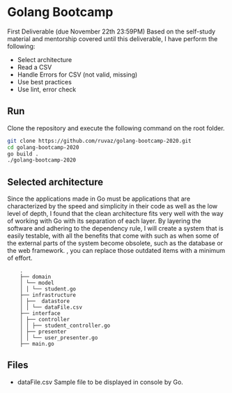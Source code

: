 # Golang Bootcamp

First Deliverable (due November 22th 23:59PM)
Based on the self-study material and mentorship covered until this deliverable, I have perform the following:

 - Select architecture
 - Read a CSV
 - Handle Errors for CSV  (not valid, missing)
 - Use best practices
 - Use lint, error check

## Run

Clone the repository and execute the following command on the root folder.

``` bash
git clone https://github.com/ruvaz/golang-bootcamp-2020.git
cd golang-bootcamp-2020
go build . 
./golang-bootcamp-2020
``` 

## Selected architecture

Since the applications made in Go must be applications that are characterized by the speed and simplicity in their code as well as the low level of depth, I found that the clean architecture fits very well with the way of working with Go with its separation of each layer. By layering the software and adhering to the dependency rule, I will create a system that is easily testable, with all the benefits that come with such as when some of the external parts of the system become obsolete, such as the database or the web framework. , you can replace those outdated items with a minimum of effort.

```text
    .  
    ├── domain  
    │ └── model  
    │ │ └── student.go  
    ├── infrastructure  
    │ ├──  datastore  
    │ │ └── dataFile.csv  
    ├── interface  
    │ ├── controller  
    │ │ ├── student_controller.go 
    │ ├── presenter  
    │ │ └── user_presenter.go   
    ├── main.go  
```

## Files

 - dataFile.csv  Sample file to be displayed  in console by Go.